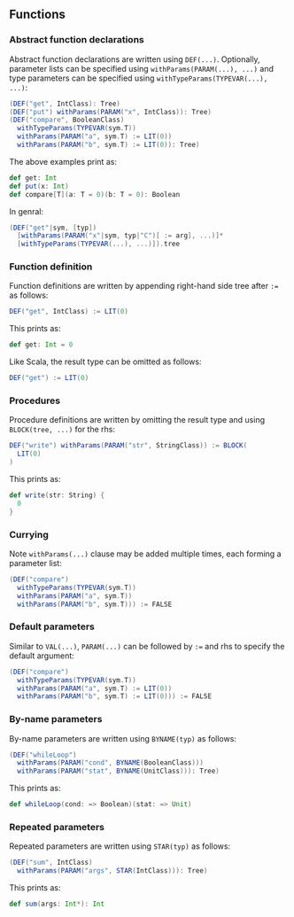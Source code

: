 Functions
---------

### Abstract function declarations

Abstract function declarations are written using `DEF(...)`. Optionally, parameter lists can be specified using `withParams(PARAM(...), ...)` and type parameters can be specified using `withTypeParams(TYPEVAR(...), ...)`:

```scala
(DEF("get", IntClass): Tree)
(DEF("put") withParams(PARAM("x", IntClass)): Tree)
(DEF("compare", BooleanClass)
  withTypeParams(TYPEVAR(sym.T))
  withParams(PARAM("a", sym.T) := LIT(0))
  withParams(PARAM("b", sym.T) := LIT(0)): Tree)
```

The above examples print as:

```scala
def get: Int
def put(x: Int)
def compare[T](a: T = 0)(b: T = 0): Boolean
```

In genral:

```scala
(DEF("get"|sym, [typ])
  [withParams(PARAM("x"|sym, typ|"C")[ := arg], ...)]*
  [withTypeParams(TYPEVAR(...), ...)]).tree
```

### Function definition

Function definitions are written by appending right-hand side tree after `:=` as follows:

```scala
DEF("get", IntClass) := LIT(0)
```

This prints as:

```scala
def get: Int = 0
```

Like Scala, the result type can be omitted as follows:

```scala
DEF("get") := LIT(0)
```

### Procedures

Procedure definitions are written by omitting the result type and using `BLOCK(tree, ...)` for the rhs:

```scala
DEF("write") withParams(PARAM("str", StringClass)) := BLOCK(
  LIT(0)
)
```

This prints as:

```scala
def write(str: String) {
  0
}
```

### Currying

Note `withParams(...)` clause may be added multiple times, each forming a parameter list:

```scala
(DEF("compare")
  withTypeParams(TYPEVAR(sym.T))
  withParams(PARAM("a", sym.T))
  withParams(PARAM("b", sym.T))) := FALSE
```

### Default parameters

Similar to `VAL(...)`, `PARAM(...)` can be followed by `:=` and rhs to specify the default argument:

```scala
(DEF("compare")
  withTypeParams(TYPEVAR(sym.T))
  withParams(PARAM("a", sym.T) := LIT(0))
  withParams(PARAM("b", sym.T) := LIT(0))) := FALSE
```

### By-name parameters

By-name parameters are written using `BYNAME(typ)` as follows:

```scala
(DEF("whileLoop")
  withParams(PARAM("cond", BYNAME(BooleanClass)))
  withParams(PARAM("stat", BYNAME(UnitClass))): Tree)
```

This prints as:

```scala
def whileLoop(cond: => Boolean)(stat: => Unit)
```

### Repeated parameters

Repeated parameters are written using `STAR(typ)` as follows:

```scala
(DEF("sum", IntClass)
  withParams(PARAM("args", STAR(IntClass))): Tree)
```

This prints as:

```scala
def sum(args: Int*): Int
```
